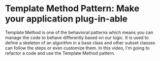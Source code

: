 # Template Method Pattern: Make your application plug-in-able
Template Method is one of the behavioral patterns which means you can manage the code to behave differently based on our logic. It is used to define a skeleton of an algorithm in a base class and other subset classes can follow the steps or even customize them. In this video, I'm going to refactor a code and use the Template Method pattern.

